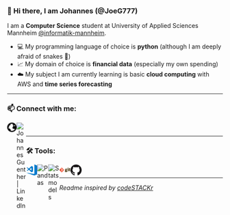 ### 👋 Hi there, I am Johannes (@JoeG777)
I am a **Computer Science** student at University of Applied Sciences Mannheim [@informatik-mannheim](https://github.com/informatik-mannheim/).

- 💻 My programming language of choice is **python** (although I am deeply afraid of snakes 🐍)
- 📈 My domain of choice is **financial data** (especially my own spending)
- ☁️ My subject I am currently learning is basic **cloud computing** with AWS and **time series forecasting**

---

### 📫 Connect with me:
[<img align="left" alt="codeSTACKr.com" width="22px" src="https://raw.githubusercontent.com/iconic/open-iconic/master/svg/globe.svg" />][website]
[<img align="left" alt="Johannes Guenther | LinkedIn" width="22px" src="https://cdn.jsdelivr.net/npm/simple-icons@v3/icons/linkedin.svg" />][linkedin]

<br />

---

### 🛠️ Tools:
<img align="left" alt="Visual Studio Code" width="26px" src="https://raw.githubusercontent.com/github/explore/80688e429a7d4ef2fca1e82350fe8e3517d3494d/topics/visual-studio-code/visual-studio-code.png" />
<img align="left" alt="Pandas" width="26px" src="https://github.com/JoeG777/spending_data_preprocessing/blob/master/docs/pandas-library.png" />
<img align="left" alt="Statsmodels" width="26px" src="https://github.com/JoeG777/spending_data_preprocessing/blob/master/docs/statsmodels-library.png" />
<img align="left" alt="Git" width="26px" src="https://raw.githubusercontent.com/github/explore/80688e429a7d4ef2fca1e82350fe8e3517d3494d/topics/git/git.png" />
<img align="left" alt="GitHub" width="26px" src="https://raw.githubusercontent.com/github/explore/78df643247d429f6cc873026c0622819ad797942/topics/github/github.png" />

<br/>

---

*Readme inspired by [codeSTACKr](https://github.com/codeSTACKr)*

[linkedin]: https://www.linkedin.com/in/johannes-guenther/
[website]: https://www.johannes-guenther.com
  <!---
JoeG777/JoeG777 is a ✨ special ✨ repository because its `README.md` (this file) appears on your GitHub profile.
You can click the Preview link to take a look at your changes.
--->
